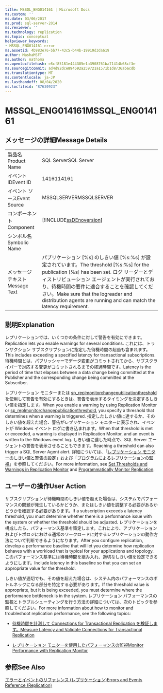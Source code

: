 ```yaml
---
title: MSSQL_ENG014161 | Microsoft Docs
ms.custom: ''
ms.date: 03/06/2017
ms.prod: sql-server-2014
ms.reviewer: ''
ms.technology: replication
ms.topic: conceptual
helpviewer_keywords:
- MSSQL_ENG014161 error
ms.assetid: 4b983e76-bb77-43c5-b44b-19919d3da619
author: MashaMSFT
ms.author: mathoma
ms.openlocfilehash: e8cf85181e444385e1a3908761ba71414b68cf3e
ms.sourcegitcommit: ad4d92dce894592a259721a1571b1d8736abacdb
ms.translationtype: MT
ms.contentlocale: ja-JP
ms.lasthandoff: 08/04/2020
ms.locfileid: "87630923"
---
```

# <a name="mssql_eng014161"></a><span data-ttu-id="9434a-102">MSSQL_ENG014161</span><span class="sxs-lookup"><span data-stu-id="9434a-102">MSSQL_ENG014161</span></span>
    
## <a name="message-details"></a><span data-ttu-id="9434a-103">メッセージの詳細</span><span class="sxs-lookup"><span data-stu-id="9434a-103">Message Details</span></span>  
  
|||  
|-|-|  
|<span data-ttu-id="9434a-104">製品名</span><span class="sxs-lookup"><span data-stu-id="9434a-104">Product Name</span></span>|<span data-ttu-id="9434a-105">SQL Server</span><span class="sxs-lookup"><span data-stu-id="9434a-105">SQL Server</span></span>|  
|<span data-ttu-id="9434a-106">イベント ID</span><span class="sxs-lookup"><span data-stu-id="9434a-106">Event ID</span></span>|<span data-ttu-id="9434a-107">14161</span><span class="sxs-lookup"><span data-stu-id="9434a-107">14161</span></span>|  
|<span data-ttu-id="9434a-108">イベント ソース</span><span class="sxs-lookup"><span data-stu-id="9434a-108">Event Source</span></span>|<span data-ttu-id="9434a-109">MSSQLSERVER</span><span class="sxs-lookup"><span data-stu-id="9434a-109">MSSQLSERVER</span></span>|  
|<span data-ttu-id="9434a-110">コンポーネント</span><span class="sxs-lookup"><span data-stu-id="9434a-110">Component</span></span>|[!INCLUDE[ssDEnoversion](../../includes/ssdenoversion-md.md)]|  
|<span data-ttu-id="9434a-111">シンボル名</span><span class="sxs-lookup"><span data-stu-id="9434a-111">Symbolic Name</span></span>||  
|<span data-ttu-id="9434a-112">メッセージ テキスト</span><span class="sxs-lookup"><span data-stu-id="9434a-112">Message Text</span></span>|<span data-ttu-id="9434a-113">パブリケーション [%s] のしきい値 [%s:%s] が設定されています。</span><span class="sxs-lookup"><span data-stu-id="9434a-113">The threshold [%s:%s] for the publication [%s] has been set.</span></span> <span data-ttu-id="9434a-114">ログ リーダーとディストリビューション エージェントが実行されており、待機時間の要件に適合することを確認してください。</span><span class="sxs-lookup"><span data-stu-id="9434a-114">Make sure that the logreader and distribution agents are running and can match the latency requirement.</span></span>|  
  
## <a name="explanation"></a><span data-ttu-id="9434a-115">説明</span><span class="sxs-lookup"><span data-stu-id="9434a-115">Explanation</span></span>  
 <span data-ttu-id="9434a-116">レプリケーションでは、いくつかの条件に対して警告を有効にできます。</span><span class="sxs-lookup"><span data-stu-id="9434a-116">Replication lets you enable warnings for several conditions.</span></span> <span data-ttu-id="9434a-117">これには、トランザクション サブスクリプションに指定した待機時間の超過も含まれます。</span><span class="sxs-lookup"><span data-stu-id="9434a-117">This includes exceeding a specified latency for transactional subscriptions.</span></span> <span data-ttu-id="9434a-118">待機時間とは、パブリッシャーでデータ変更がコミットされてから、サブスクライバーで対応する変更がコミットされるまでの経過時間です。</span><span class="sxs-lookup"><span data-stu-id="9434a-118">Latency is the period of time that elapses between a data change being committed at the Publisher and the corresponding change being committed at the Subscriber.</span></span>  
  
 <span data-ttu-id="9434a-119">レプリケーション モニターまたは [sp_replmonitorchangepublicationthreshold](/sql/relational-databases/system-stored-procedures/sp-replmonitorchangepublicationthreshold-transact-sql)を使用して警告を有効にするときは、警告を表示するタイミングを決定するしきい値を指定します。</span><span class="sxs-lookup"><span data-stu-id="9434a-119">When you enable a warning by using Replication Monitor or [sp_replmonitorchangepublicationthreshold](/sql/relational-databases/system-stored-procedures/sp-replmonitorchangepublicationthreshold-transact-sql), you specify a threshold that determines when a warning is triggered.</span></span> <span data-ttu-id="9434a-120">指定したしきい値に達するか、そのしきい値を超えた場合、警告がレプリケーション モニターに表示され、イベントが Windows イベント ログに書き込まれます。</span><span class="sxs-lookup"><span data-stu-id="9434a-120">When that threshold is met or exceeded, a warning is displayed in Replication Monitor, and an event is written to the Windows event log.</span></span> <span data-ttu-id="9434a-121">しきい値に達した時点で、SQL Server エージェントの警告を表示させることもできます。</span><span class="sxs-lookup"><span data-stu-id="9434a-121">Reaching a threshold can also trigger a SQL Server Agent alert.</span></span> <span data-ttu-id="9434a-122">詳細については、「[レプリケーション モニターのしきい値と警告の設定](monitor/set-thresholds-and-warnings-in-replication-monitor.md)」および「[プログラムによるレプリケーションの監視](monitoring-replication.md)」を参照してください。</span><span class="sxs-lookup"><span data-stu-id="9434a-122">For more information, see [Set Thresholds and Warnings in Replication Monitor](monitor/set-thresholds-and-warnings-in-replication-monitor.md) and [Programmatically Monitor Replication](monitoring-replication.md).</span></span>  
  
## <a name="user-action"></a><span data-ttu-id="9434a-123">ユーザーの操作</span><span class="sxs-lookup"><span data-stu-id="9434a-123">User Action</span></span>  
 <span data-ttu-id="9434a-124">サブスクリプションが待機時間のしきい値を超えた場合は、システムでパフォーマンスの問題が発生しているかどうか、またはしきい値を調整する必要があるかどうかを確認する必要があります。</span><span class="sxs-lookup"><span data-stu-id="9434a-124">If a subscription exceeds a latency threshold, you must determine whether there is a performance issue with the system or whether the threshold should be adjusted.</span></span> <span data-ttu-id="9434a-125">レプリケーションを構成したら、パフォーマンス基準を策定します。これにより、アプリケーションおよびトポロジにおける通常のワークロードに対するレプリケーションの動作方法について判断できるようになります。</span><span class="sxs-lookup"><span data-stu-id="9434a-125">After you configure replication, develop a performance baseline that will let you determine how replication behaves with a workload that is typical for your applications and topology.</span></span> <span data-ttu-id="9434a-126">このパフォーマンス基準には待機時間を組み入れ、適切なしきい値を設定できるようにします。</span><span class="sxs-lookup"><span data-stu-id="9434a-126">Include latency in this baseline so that you can set an appropriate value for the threshold.</span></span>  
  
 <span data-ttu-id="9434a-127">しきい値が適切でも、その値を超えた場合は、システム内のパフォーマンスのボトルネックになる部分を特定する必要があります。</span><span class="sxs-lookup"><span data-stu-id="9434a-127">If the threshold value is appropriate, but it is being exceeded, you must determine where the performance bottleneck is in the system.</span></span> <span data-ttu-id="9434a-128">レプリケーション パフォーマンスの監視とトラブルシューティングを行う方法の詳細については、次のトピックを参照してください。</span><span class="sxs-lookup"><span data-stu-id="9434a-128">For more information about how to monitor and troubleshoot replication performance, see the following topics:</span></span>  
  
-   [<span data-ttu-id="9434a-129">待機時間を計測して Connections for Transactional Replication を検証します。</span><span class="sxs-lookup"><span data-stu-id="9434a-129">Measure Latency and Validate Connections for Transactional Replication</span></span>](monitor/measure-latency-and-validate-connections-for-transactional-replication.md)  
  
-   [<span data-ttu-id="9434a-130">レプリケーション モニターを使用したパフォーマンスの監視</span><span class="sxs-lookup"><span data-stu-id="9434a-130">Monitor Performance with Replication Monitor</span></span>](monitor/monitor-performance-with-replication-monitor.md)  
  
## <a name="see-also"></a><span data-ttu-id="9434a-131">参照</span><span class="sxs-lookup"><span data-stu-id="9434a-131">See Also</span></span>  
 [<span data-ttu-id="9434a-132">エラーとイベントのリファレンス &#40;レプリケーション&#41;</span><span class="sxs-lookup"><span data-stu-id="9434a-132">Errors and Events Reference &#40;Replication&#41;</span></span>](errors-and-events-reference-replication.md)  
  
  
